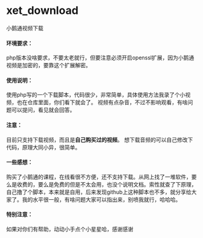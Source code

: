 # xet_download
小鹅通视频下载

#### 环境要求：
php版本没啥要求，不要太老就行，但要注意必须开启openssl扩展，因为小鹅通视频是加密的，要靠这个扩展解密。

#### 使用说明：
使用php写的一个下载脚本，代码很少，非常简单，具体使用方法我录了个小视频，也在仓库里面，你们看下就会了。
视频有点杂音，不过不影响观看，有啥问题可以提问，看见就会回答。

#### 注意：
目前只支持下载视频，而且是**自己购买过的视频**。
想下载音频的可以自己修改下代码，原理大同小异，很简单。

#### 一些感想：
购买了小鹅通的课程，在线看很不方便，还不支持下载。从网上找了一堆软件，要么是收费的，要么是免费的但是不太会用，也没个说明文档。索性就查了下原理，自己撸了个脚本，本来就是自用，后来发现github上这种脚本也不多，就分享给大家了。我的水平很一般，有啥问题大家可以指出来，别喷我就行，哈哈哈。

#### 特别注意：
如果对你们有帮助，动动小手点个小星星哈，感谢感谢
